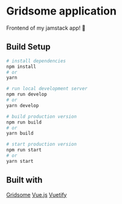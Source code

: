 # Gridsome application

Frontend of my jamstack app! 🍯

## Build Setup

```sh
# install dependencies
npm install
# or
yarn

# run local development server
npm run develop
# or
yarn develop

# build production version
npm run build
# or
yarn build

# start production version
npm run start
# or
yarn start
```

## Built with

[Gridsome](https://gridsome.org/)
[Vue.js](https://vuejs.org/)
[Vuetify](https://vuetifyjs.com/)
